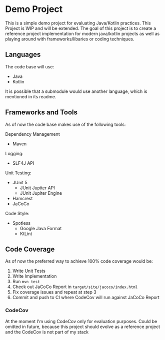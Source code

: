 # Demo Project
This is a simple demo project for evaluating Java/Kotlin practices. 
This Project is WIP and will be extended.
The goal of this project is to create a reference project implementation for modern java/kotlin projects as 
well as playing around with frameworks/libaries or coding techniques.

## Languages
The code base will use:
- Java
- Kotlin

It is possible that a submodule would use another language, which is mentioned in its readme.

## Frameworks and Tools
As of now the code base makes use of the following tools:

Dependency Management
- Maven

Logging:
- SLF4J API

Unit Testing:
- JUnit 5
    - JUnit Jupiter API
    - JUnit Jupiter Engine
- Hamcrest
- JaCoCo

Code Style:
- Spotless
    - Google Java Format
    - KtLint

## Code Coverage
As of now the preferred way to achieve 100% code coverage would be:

1. Write Unit Tests
2. Write Implementation
3. Run `mvn test`
4. Check out JaCoCo Report in `target/site/jacoco/index.html`
5. Fix coverage issues and repeat at step 3
6. Commit and push to CI where CodeCov will run against JaCoCo Report

### CodeCov
At the moment I'm using CodeCov only for evaluation purposes. Could be omitted in future, because this project should evolve as a reference project and the CodeCov is not part of my stack